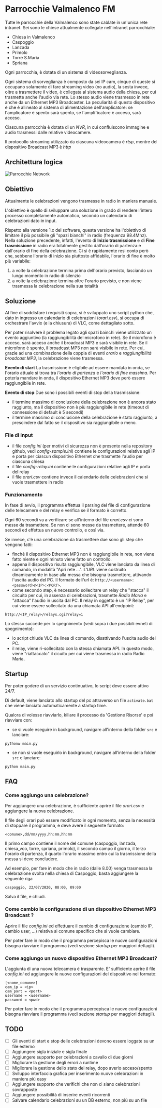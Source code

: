 # Parrocchie Valmalenco FM

Tutte le parrocchie della Valmalenco sono state cablate in un'unica rete intranet.
Sei sono le chiese attualmente collegate nell'intranet parrocchiale: 
- Chiesa in Valmalenco
- Caspoggio
- Lanzada
- Primolo
- Torre S.Maria
- Spriana

Ogni parrocchia, è dotata di un sistema di videosorveglianza. 

Ogni sistema di sorveglianza è composto da sei IP cam, cinque di queste si occupano solamente di fare streaming 
video (no audio), la sesta invece, oltre a trasmettere il video, è collegata al sistema audio della 
chiesa, per cui trasmette anche l'audio via rete. 
Lo stesso audio viene trasmesso in rete anche da un Ethernet MP3 Broadcaster. La peculiarità di questo dispositivo è che 
è allineato al sistema di alimentazione dell'amplicatore: se l'amplicatore è spento sarà spento, se l'amplificatore è acceso, sarà acceso. 

Ciascuna parrocchia è dotata di un _NVR_, in cui confluiscono immagine e audio trasmessi dalle relative videocamere. 

Il protocollo streaming utilizzato da ciascuna videocamera è _rtsp_, mentre del dispositivo Broadcast MP3 è _http_ 

## Architettura logica
![Parrocchie Network](https://github.com/AleNegrini/parrocchie-valmalenco-FM/blob/develop/schema/architettura.png)

## Obiettivo
Attualmente le celebrazioni vengono trasmesse in radio in maniera manuale. 

L'obiettivo è quello di sviluppare una soluzione in grado di rendere l'intero processo completamente automatico, secondo 
un calendario di celebrazioni dato in input.

Rispetto alla versione 1.x del software, questa versione ha l'obiettivo di limitare il più possibile gli "spazi bianchi" in radio (frequenza 98.4Mhz). 
Nella soluzione precedente, infatti, l'evento di **Inizio trasmissione** e di **Fine trasmissione** in radio era totalmente gestito
dall'orario di partenza e dall'orario di fine della celebrazione. 
Ci si è rapidamente resi conto però che, sebbene l'orario di inizio sia piuttosto affidabile, l'orario di fine è molto più variabile: 
1) a volte la celebrazione termina prima dell'orario previsto, lasciando un lungo momento in radio di silenzio
2) a volte la celebrazione termina oltre l'orario previsto, e non viene trasmessa la celebrazione nella sua totalità

## Soluzione
Al fine di soddisfare i requisiti sopra, si è sviluppato uno script python che, dato in ingresso un calendario di 
celebrazioni (_orari.csv_), si occupa di orchestrare l'avvio (e la chiusura) di VLC, come dettagliato sotto. 

Per poter risolvere il problema legato agli spazi bainchi viene utilizzato un evento aggiuntivo (la raggiungibilità del microfono in rete). 
Se il microfono è acceso, sarà acceso anche il broadcast MP3 e sarà visibile in rete. Se il microfono è spento, il broadcast MP3 non sarà visibile in rete. 
Per cui, grazie ad una combinazione della coppia di eventi _orario_ e _raggiungibilità broadcast MP3_, la celebrazione viene trasmessa.

**Evento di start**
La trasmissione è eligibile ad essere mandata in onda, se l'orario attuale si trova tra _l'orario di partenza_ e _l'orario 
di fine massima_. Per poterla mandare in onda, il dispositivo Ethernet MP3 deve però essere raggiungibile in rete.   

**Evento di stop**
Due sono i possibili eventi di stop della trasmissione: 
- il termine massimo di conclusione della celebrazione non è ancora stato raggiunto, ma il dispositivo non è più raggiungibile in rete 
(timeout di connessione di default è 5 secondi)
- il termine massimo di conclusione della celebrazione è stato raggiunto, a prescindere dal fatto se il dispositivo sia raggiungibile o meno. 

### File di input
- il file _config.ini_ (per motivi di sicurezza non è presente nella repository github, vedi _config-sample.ini_) 
contiene le configurazioni relative agli IP e porta per ciascun dispositivo Ethernet che trasmette l'audio per 
ciascuna chiesa
- il file _config-relay.ini_ contiene le configurazioni relative agli IP e porta del relay
- il file _orari.csv_ contiene invece il calendario delle celebrazioni che si vuole trasmettere in radio

### Funzionamento 
In fase di avvio, il programma effettua il parsing del file di configurazione delle telecamere e del relay e verifica se
il formato è corretto. 

Ogni 60 secondi va a verificare se all'interno del file _orari.csv_ ci sono messe da trasmettere. Se non ci sono messe 
da trasmettere, attende 60 secondi ed effettua un nuovo controllo, e così via. 

Se invece, c'è una celebrazione da trasmettere due sono gli step che vengono fatti:
- finchè il dispositivo Ethernet MP3 non è raggiungibile in rete, non viene fatto niente e ogni minuto viene fatto un controllo.  
- appena il dispositivo risulta raggiungibile, VLC viene lanciato da linea di comando, in modalità "Apri rete ...". 
L'_URL_ viene costruito dinamicamente in base alla messa che bisogna trasmettere, attivando l'uscita audio del PC. 
Il formato dell'url è: `http://<username>:<password>@<IP>:<PORT>`. 
- come secondo step, è necessario sollecitare un relay che "stacca" il circuito per cui, in assenza di celebrazioni, 
trasmette _Radio Maria_ e "attacca" l'audio in uscita dal PC.
Il relay in oggetto è un "IP Relay", per cui viene essere sollecitato da una chiamata API all'endpoint:
```
http://<IP_relay>/relays.cgi?relay=1
```

Lo stesso succede per lo spegnimento (vedi sopra i due possibili evneti di spegnimento):
- lo script chiude VLC da linea di comando, disattivando l'uscita audio del PC. 
- il relay, viene ri-sollecitato con la stessa chiamata API. In questo modo, viene "riattaccato" il cicuito per cui
viene trasmessa in radio Radio Maria.

## Startup
Per poter godere di un servizio continuativo, lo script deve essere attivo 24/7. 

Di default, viene lanciato allo startup del pc attraverso un file `activate.bat` che viene lanciato automaticamente a
startup time. 

Qualora di volesse riavviarlo, killare il processo da 'Gestione Risorse' e poi riavviare con:
- se si vuole eseguire in background, navigare all'interno della folder `src` e lanciare: 
```
pythonw main.py
```
- se non si vuole eseguirlo in background, navigare all'interno della folder `src` e lanciare:
```
python main.py
```

## FAQ
### Come aggiungo una celebrazione?
Per aggiungere una celebrazione, è sufficiente aprire il file _orari.csv_ e aggiungere la nuova celebrazione.
 
Il file degli orari può essere modificato in ogni momento, senza la necessità di stoppare il programma, e deve avere il
seguente formato:
```
<comune>,dd/mm/yyyy,hh:mm,hh:mm
```
Il primo campo contiene il nome del comune (caspoggio, lanzada, chiesa_vco, torre, spriana, primolo), il secondo campo
il giorno, il terzo l'orario di partenza, il quarto l'orario massimo entro cui la trasmissione della messa si deve concludere.
 
Ad esempio, per fare in modo che in radio (dalle 8.00) venga trasmessa la celebrazione svolta nella 
chiesa di Caspoggio, basta aggiungere la seguente riga 
```
caspoggio, 22/07/2020, 08:00, 09:00
```

Salva il file, e chiudi.

### Come cambio la configurazione di un dispositivo Ethernet MP3 Broadcast ?
Aprire il file _config.ini_ ed effettuare il cambio di configurazione (cambio IP, cambio user, ...) relativa al comune 
specifico che si vuole cambiare.

Per poter fare in modo che il programma percepisca le nuove configurazioni bisogna riavviare il programma (vedi sezione
_startup_ per maggiori dettagli). 

### Come aggiungo un nuovo dispositivo Ethernet MP3 Broadcast?
L'aggiunta di una nuova telecamera è trasparente. E' sufficiente aprire il file _config.ini_ ed aggiungere le nuove 
configurazioni del dispositivo nel formato:
```
[<nome_comune>]
cam_ip = <ip>
cam_port = <port>
username = <username>
password = <pwd>
```
Per poter fare in modo che il programma percepisca le nuove configurazioni bisogna riavviare il programma (vedi sezione
_startup_ per maggiori dettagli). 

## TODO
- [ ] Gli eventi di start e stop delle celebrazioni devono essere loggate su un file esterno
- [ ] Aggiungere sigla iniziale e sigla finale
- [ ] Aggiungere supporto per celebrazioni a cavallo di due giorni
- [ ] Migliorare la gestione degli errori a runtime
- [ ] Migliorare la gestione dello stato del relay, dopo averlo acceso/spento
- [ ] Sviluppo interfaccia grafica per inserimento nuove celebrazioni in maniera più easy
- [ ] Aggiungere supporto che verifichi che non ci siano celebrazioni sovrapposte
- [ ] Aggiungere possibilità di inserire eventi ricorrenti
- [ ] Salvare calendario celebrazioni su un DB esterno, non più su un file